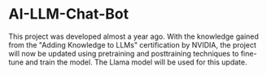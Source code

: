 # AI-LLM-Chat-Bot

This project was developed almost a year ago.
With the knowledge gained from the "Adding Knowledge to LLMs" certification by NVIDIA, the project will now be updated using pretraining and posttraining techniques to fine-tune and train the model.
The Llama model will be used for this update.
